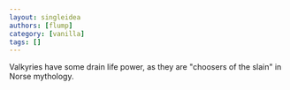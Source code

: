 ```yaml
---
layout: singleidea
authors: [flump]
category: [vanilla]
tags: []
---
```

Valkyries have some drain life power, as they are "choosers of the slain" in Norse mythology.

